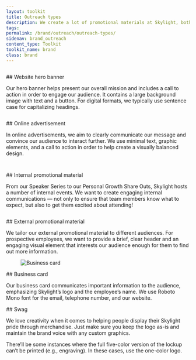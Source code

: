 ```yaml
---
layout: toolkit
title: Outreach types
description: We create a lot of promotional materials at Skylight, both for internal activities and to generate brand awareness externally. To ensure consistency, we’ve developed guidance for creating materials that feature our brand identity.
tags:
permalink: /brand/outreach/outreach-types/
sidenav: brand_outreach
content_type: Toolkit
toolkit_name: brand
class: brand
---
```


<div class="row brand__content-section">
<div class="col-md-8">
  <figure class="section__img p-5">
    <img class="" src="/img/brand/outreach/hero.png" alt="">
  </figure>
</div>
<div class="col-md-4" markdown="1">
## Website hero banner

Our hero banner helps present our overall mission and includes a call to action in order to engage our audience. It contains a large background image with text and a button. For digital formats, we typically use sentence case for capitalizing headings.
</div>
</div>

<div class="row brand__content-section">
<div class="col-md-8">
  <figure class="section__img p-5">
    <img class="" src="/img/brand/outreach/web-advertisement.png" alt="">
  </figure>
</div>
<div class="col-md-4" markdown="1">
## Online advertisement

In online advertisements, we aim to clearly communicate our message and convince our audience to interact further. We use minimal text, graphic elements, and a call to action in order to help create a visually balanced design.
</div>
</div>

<div class="row brand__content-section">
<div class="col-md-8">
  <div class="section__container p-5">
    <figure class="mb-0 px-md-6">
      <img class="" src="/img/brand/outreach/internal-promotional-material/personal-growth-share-outs-flyer.jpg" alt="">
    </figure>
    <figure class="mb-0 px-md-6">
      <img class="mt-5" src="/img/brand/outreach/internal-promotional-material/speaker-series-flyer.jpg" alt="">
    </figure>
  </div>
</div>
<div class="col-md-4" markdown="1">
## Internal promotional material

From our Speaker Series to our Personal Growth Share Outs, Skylight hosts a number of internal events. We want to create engaging internal communications — not only to ensure that team members know what to expect, but also to get them excited about attending!
</div>
</div>

<div class="row brand__content-section">
<div class="col-md-8">
  <figure class="section__img p-5">
    <img class="" src="/img/brand/outreach/external-promotion-material.jpg" alt="">
  </figure>
</div>
<div class="col-md-4" markdown="1">
## External promotional material

We tailor our external promotional material to different audiences. For prospective employees, we want to provide a brief, clear header and an engaging visual element that interests our audience enough for them to find out more information.
</div>
</div>

<div class="row brand__content-section">
<div class="col-md-8">
  <figure class="section__img p-5">
    <img class="px-lg-6" src="/img/brand/outreach/business-card.jpg" alt="Business card">
  </figure>
</div>
<div class="col-md-4" markdown="1">
## Business card

Our business card communicates important information to the audience, emphasizing Skylight’s logo and the employee’s name. We use Roboto Mono font for the email, telephone number, and our website.
</div>
</div>

<div class="row brand__content-section">
<div class="col-md-8">
  <div class="section__container p-5">
    <div class="row">
      <div class="col-md-6">
        <img src="/img/brand/outreach/swag/shirt.jpg" alt="">
      </div>
      <div class="col-md-6 mt-5 mt-md-0">
        <img src="/img/brand/outreach/swag/sweatshirt.jpg" alt="">
      </div>
    </div>
    <div class="row">
      <div class="col-md-6 mt-5">
        <img src="/img/brand/outreach/swag/hoodie.jpg" alt="">
      </div>
      <div class="col-md-6 mt-5">
        <img src="/img/brand/outreach/swag/bottle.jpg" alt="">
      </div>
    </div>
  </div>
</div>
<div class="col-md-4" markdown="1">
## Swag

We love creativity when it comes to helping people display their Skylight pride through merchandise. Just make sure you keep the logo as-is and maintain the brand voice with any custom graphics.

There’ll be some instances where the full five-color version of the lockup can’t be printed (e.g., engraving). In these cases, use the one-color logo.
</div>
</div>
